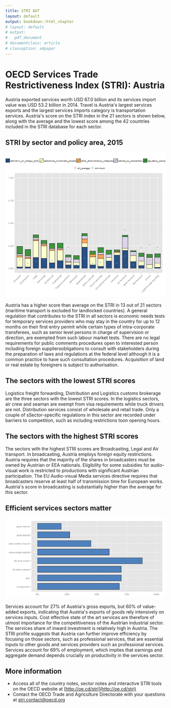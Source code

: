 ```yaml
---
title: STRI AUT
layout: default
output: bookdown::html_chapter
# layout: default
# output:
#   pdf_document
# documentclass: article
# classoption: a4paper
---
```




# OECD Services Trade Restrictiveness Index (STRI): Austria



Austria exported services worth USD 67.0 billion and its services import value was USD 53.2 billion in 2014. Travel is Austria's largest services exports and the largest services imports category is transportation services.
Austria's score on the STRI index in the 21 sectors is shown below, along with the average and the lowest score among the 42 countries included in the STRI database for each sector.

## STRI by sector and policy area, 2015
![plot of chunk fig1](figures/report_stri/AUT/fig1-1.png) 

Austria has a higher score than average on the STRI in 13 out of 21 sectors (maritime transport is excluded for landlocked countries).
A general regulation that contributes to the STRI in all sectors is economic needs tests for temporary services providers who may stay in the country for up to 12 months on their first entry permit while certain types of intra-corporate transferees, such as senior level persons in charge of supervision or direction, are exempted from such labour market tests. There are no legal requirements for public comments procedures open to interested person including foreign suppliersobligations to consult with stakeholders during the preparation of laws and regulations  at the federal level although it is a common practice to have such consultation procedures. Acquisition of land or real estate by foreigners is subject to authorisation. 

## The sectors with the lowest STRI scores

Logistics freight forwarding, Distribution and Logistics customs brokerage are the three sectors with the lowest STRI scores.
In the logistics sectors, air crew and seaman  are exempt from visa requirements while truck drivers are not. Distribution services consist of wholesale and retail trade. Only a couple of sSector-specific regulations in this sector are recorded under barriers to competition, such as including restrictions toon opening hours.

## The sectors with the highest STRI scores

The sectors with the highest STRI scores are Broadcasting, Legal and Air transport.
In broadcasting, Austria employs foreign equity restrictions. Austria requires that the majority of the shares in broadcasters must be owned by Austrian or EEA nationals. Eligibility for some subsidies for audio-visual work is restricted to productions with significant Austrian participation. The EU Audio-visual Media services directive requires that broadcasters reserve at least half of transmission time for European works. Austria's score in broadcasting is substantially higher than the average for this sector.

## Efficient services sectors matter
![plot of chunk fig2](figures/report_stri/AUT/fig2-1.png) 

Services account for 27% of Austria's gross exports, but 60% of value-added exports, indicating that Austria's exports of goods rely intensively on services inputs.
Cost effective state of the art services are therefore of utmost importance for the competitiveness of the Austrian industrial sector. The services share of inward investment is relatively high in Austria. The STRI profile suggests that Austria can further improve efficiency by focusing on those sectors, such as professional services, that are essential inputs to other goods and services providers such as professional services. Services account for 69% of employment, which implies that earnings and aggregate demand depends crucially on productivity in the services sector.

## More information

- Access all of the country notes, sector notes and interactive STRI tools on the OECD website at [http://oe.cd/stri](http://oe.cd/stri)
- Contact the OECD Trade and Agriculture Directorate with your questions at [stri.contact@oecd.org](mailto:stri.contact@oecd.org)
